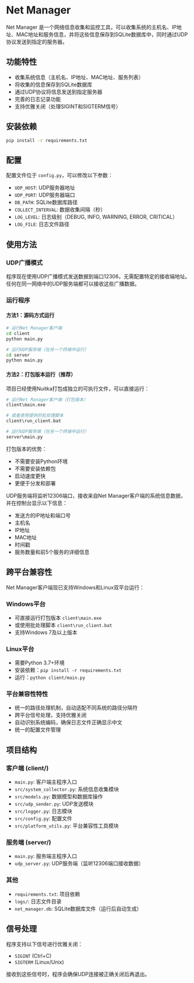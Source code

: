 # Net Manager

Net Manager 是一个网络信息收集和监控工具，可以收集系统的主机名、IP地址、MAC地址和服务信息，并将这些信息保存到SQLite数据库中，同时通过UDP协议发送到指定的服务器。

## 功能特性

- 收集系统信息（主机名、IP地址、MAC地址、服务列表）
- 将收集的信息保存到SQLite数据库
- 通过UDP协议将信息发送到指定服务器
- 完善的日志记录功能
- 支持优雅关闭（处理SIGINT和SIGTERM信号）

## 安装依赖

```bash
pip install -r requirements.txt
```

## 配置

配置文件位于 `config.py`，可以修改以下参数：

- `UDP_HOST`: UDP服务器地址
- `UDP_PORT`: UDP服务器端口
- `DB_PATH`: SQLite数据库路径
- `COLLECT_INTERVAL`: 数据收集间隔（秒）
- `LOG_LEVEL`: 日志级别（DEBUG, INFO, WARNING, ERROR, CRITICAL）
- `LOG_FILE`: 日志文件路径

## 使用方法

### UDP广播模式
程序现在使用UDP广播模式发送数据到端口12306，无需配置特定的接收端地址。任何在同一网络中的UDP服务端都可以接收这些广播数据。

### 运行程序

#### 方法1：源码方式运行
```bash
# 运行Net Manager客户端
cd client
python main.py

# 运行UDP服务端（在另一个终端中运行）
cd server
python main.py
```

#### 方法2：打包版本运行（推荐）
项目已经使用Nuitka打包成独立的可执行文件，可以直接运行：
```bash
# 运行Net Manager客户端（打包版本）
client\main.exe

# 或者使用提供的批处理脚本
client\run_client.bat

# 运行UDP服务端（在另一个终端中运行）
server\main.py
```

打包版本的优势：
- 不需要安装Python环境
- 不需要安装依赖包
- 启动速度更快
- 更便于分发和部署

UDP服务端将监听12306端口，接收来自Net Manager客户端的系统信息数据，并在控制台显示以下信息：
- 发送方的IP地址和端口号
- 主机名
- IP地址
- MAC地址
- 时间戳
- 服务数量和前5个服务的详细信息

## 跨平台兼容性

Net Manager客户端现已支持Windows和Linux双平台运行：

### Windows平台
- 可直接运行打包版本 `client\main.exe`
- 或使用批处理脚本 `client\run_client.bat`
- 支持Windows 7及以上版本

### Linux平台
- 需要Python 3.7+环境
- 安装依赖：`pip install -r requirements.txt`
- 运行：`python client/main.py`

### 平台兼容性特性
- 统一的路径处理机制，自动适配不同系统的路径分隔符
- 跨平台信号处理，支持优雅关闭
- 自动识别系统编码，确保日志文件正确显示中文
- 统一的配置文件管理

## 项目结构

### 客户端 (client/)
- `main.py`: 客户端主程序入口
- `src/system_collector.py`: 系统信息收集模块
- `src/models.py`: 数据模型和数据库操作
- `src/udp_sender.py`: UDP发送模块
- `src/logger.py`: 日志模块
- `src/config.py`: 配置文件
- `src/platform_utils.py`: 平台兼容性工具模块

### 服务端 (server/)
- `main.py`: 服务端主程序入口
- `udp_server.py`: UDP服务端（监听12306端口接收数据）

### 其他
- `requirements.txt`: 项目依赖
- `logs/`: 日志文件目录
- `net_manager.db`: SQLite数据库文件（运行后自动生成）

## 信号处理

程序支持以下信号进行优雅关闭：

- `SIGINT` (Ctrl+C)
- `SIGTERM` (Linux/Unix)

接收到这些信号时，程序会确保UDP连接被正确关闭后再退出。